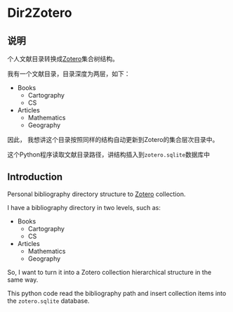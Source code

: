# Dir2Zotero

## 说明
个人文献目录转换成[Zotero](http://zotero.org)集合树结构。

我有一个文献目录，目录深度为两层，如下：
* Books
  * Cartography
  * CS
* Articles
  * Mathematics
  * Geography

因此， 我想讲这个目录按照同样的结构自动更新到Zotero的集合层次目录中。

这个Python程序读取文献目录路径，讲结构插入到`zotero.sqlite`数据库中

## Introduction
Personal bibliography directory structure to [Zotero](http://zotero.org) collection.

I have a bibliography directory in two levels, such as:
* Books
  * Cartography
  * CS
* Articles
  * Mathematics
  * Geography

So, I want to turn it into a Zotero collection hierarchical structure in the same way.

This python code read the bibliography path and insert collection items into the `zotero.sqlite` database.
